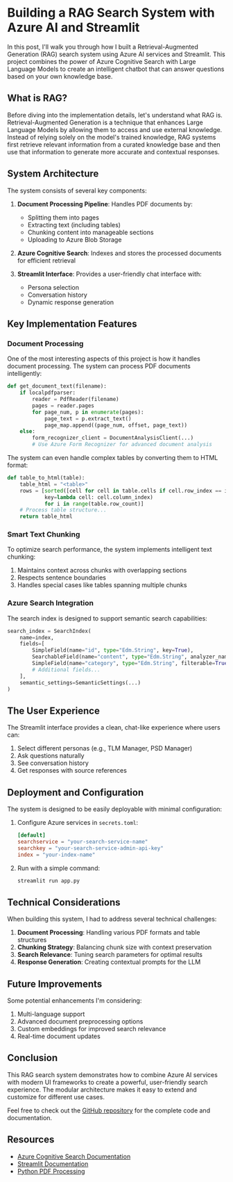 # Building a RAG Search System with Azure AI and Streamlit

In this post, I'll walk you through how I built a Retrieval-Augmented Generation (RAG) search system using Azure AI services and Streamlit. This project combines the power of Azure Cognitive Search with Large Language Models to create an intelligent chatbot that can answer questions based on your own knowledge base.

## What is RAG?

Before diving into the implementation details, let's understand what RAG is. Retrieval-Augmented Generation is a technique that enhances Large Language Models by allowing them to access and use external knowledge. Instead of relying solely on the model's trained knowledge, RAG systems first retrieve relevant information from a curated knowledge base and then use that information to generate more accurate and contextual responses.

## System Architecture

The system consists of several key components:

1. **Document Processing Pipeline**: Handles PDF documents by:
   - Splitting them into pages
   - Extracting text (including tables)
   - Chunking content into manageable sections
   - Uploading to Azure Blob Storage

2. **Azure Cognitive Search**: Indexes and stores the processed documents for efficient retrieval

3. **Streamlit Interface**: Provides a user-friendly chat interface with:
   - Persona selection
   - Conversation history
   - Dynamic response generation

## Key Implementation Features

### Document Processing

One of the most interesting aspects of this project is how it handles document processing. The system can process PDF documents intelligently:

```python
def get_document_text(filename):
    if localpdfparser:
        reader = PdfReader(filename)
        pages = reader.pages
        for page_num, p in enumerate(pages):
            page_text = p.extract_text()
            page_map.append((page_num, offset, page_text))
    else:
        form_recognizer_client = DocumentAnalysisClient(...)
        # Use Azure Form Recognizer for advanced document analysis
```

The system can even handle complex tables by converting them to HTML format:

```python
def table_to_html(table):
    table_html = "<table>"
    rows = [sorted([cell for cell in table.cells if cell.row_index == i], 
            key=lambda cell: cell.column_index) 
            for i in range(table.row_count)]
    # Process table structure...
    return table_html
```

### Smart Text Chunking

To optimize search performance, the system implements intelligent text chunking:

1. Maintains context across chunks with overlapping sections
2. Respects sentence boundaries
3. Handles special cases like tables spanning multiple chunks

### Azure Search Integration

The search index is designed to support semantic search capabilities:

```python
search_index = SearchIndex(
    name=index,
    fields=[
        SimpleField(name="id", type="Edm.String", key=True),
        SearchableField(name="content", type="Edm.String", analyzer_name="en.microsoft"),
        SimpleField(name="category", type="Edm.String", filterable=True, facetable=True),
        # Additional fields...
    ],
    semantic_settings=SemanticSettings(...)
)
```

## The User Experience

The Streamlit interface provides a clean, chat-like experience where users can:

1. Select different personas (e.g., TLM Manager, PSD Manager)
2. Ask questions naturally
3. See conversation history
4. Get responses with source references

## Deployment and Configuration

The system is designed to be easily deployable with minimal configuration:

1. Configure Azure services in `secrets.toml`:
   ```toml
   [default]
   searchservice = "your-search-service-name"
   searchkey = "your-search-service-admin-api-key"
   index = "your-index-name"
   ```

2. Run with a simple command:
   ```bash
   streamlit run app.py
   ```

## Technical Considerations

When building this system, I had to address several technical challenges:

1. **Document Processing**: Handling various PDF formats and table structures
2. **Chunking Strategy**: Balancing chunk size with context preservation
3. **Search Relevance**: Tuning search parameters for optimal results
4. **Response Generation**: Creating contextual prompts for the LLM

## Future Improvements

Some potential enhancements I'm considering:

1. Multi-language support
2. Advanced document preprocessing options
3. Custom embeddings for improved search relevance
4. Real-time document updates

## Conclusion

This RAG search system demonstrates how to combine Azure AI services with modern UI frameworks to create a powerful, user-friendly search experience. The modular architecture makes it easy to extend and customize for different use cases.

Feel free to check out the [GitHub repository](https://github.com/your-username/rag-search-azure-ai) for the complete code and documentation.

## Resources

- [Azure Cognitive Search Documentation](https://docs.microsoft.com/en-us/azure/search/)
- [Streamlit Documentation](https://docs.streamlit.io/)
- [Python PDF Processing](https://pypdf.readthedocs.io/)